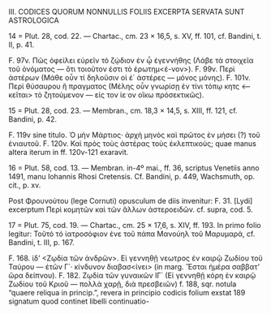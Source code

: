 III. CODICES QUORUM NONNULLIS FOLIIS EXCERPTA SERVATA SUNT ASTROLOGICA

14 = Plut. 28, cod. 22. — Chartac., cm. 23 × 16,5, s. XV, ff. 101, cf. Bandini, t. II, p. 41.

F. 97v. Πῶς ὀφείλει εὑρεῖν τὸ ζῴδιον ἐν ᾧ ἐγεννήθης (Λάβε τὰ στοιχεῖα τοῦ ὀνόματος — ὅτι τοιοῦτον ἐστι τὸ ἐρωτημ<έ-νον>).
F. 99v. Περὶ ἀστέρων (Μάθε οὖν τί δηλοῦσιν οἱ ἐ΄ ἀστέρες — μόνος μόνης).
F. 101v. Περὶ θύσαυρου <sic> ἢ πραγματος (Μέλης οὖν γνωρίσῃ ἐν τίνι τόπῳ κητς <— κεῖται> τὸ ζητούμενον — εἰς τον ἱεˑον οἴκω πρόσεκτικῶς).

15 = Plut. 28, cod. 23. — Membran., cm. 18,3 × 14,5, s. XIII, ff. 121, cf. Bandini, p. 42.

F. 119v sine titulo. Ὁ μὴν Μάρτιος· ἀρχὴ μηνὸς καὶ πρῶτος ἐν μήσει (?) τοῦ ἐνιαυτοῦ.
F. 120v. Καὶ πρὸς τοὺς ἀστέρας τοὺς ἐκλεπτικοὺς; quae manus altera iterum in ff. 120v-121 exaravit.

16 = Plut. 58, cod. 13. — Membran. in-4º mai., ff. 36, scriptus Venetiis anno 1491, manu Iohannis Rhosi Cretensis. Cf. Bandini, p. 449, Wachsmuth, op. cit., p. xv.

Post Φρουνούτου (lege Cornuti) opusculum de diis invenitur:
F. 31. [Lydi] excerptum Περὶ κομητῶν καὶ τῶν ἄλλων ἀστεροειδῶν. cf. supra, cod. 5.

17 = Plut. 75, cod. 19. — Chartac., cm. 25 × 17,6, s. XIV, ff. 193. In primo folio legitur: Τοῦτό τό ἰατροσόφιον ἐνε τοῦ πάπα Μανούηλ τοῦ Μαρυμαρά, cf. Bandini, t. III, p. 167.

F. 168. ἰδ’ <Ζῳδία τῶν ἀνδρῶν>. Εἰ γεννηθῇ νεωτρος ἐν καιρῷ Ζωδίου τοῦ Ταύρου — ἐτῶν Γ΄· κίνδυνον διαβασ<ίνει> (in marg. Ἔσται ἡμέρα σαββατ’ ὥρα δείπνου).
F. 182. Ζῳδία τῶν γυναικῶν ΙΓ΄ (Εἰ γεννηθῇ κόρη ἐν καιρῷ Ζωδίου τοῦ Κριοῦ — πολλὰ χαρῇ, διὰ πρεσβειῶν) f. 188, sqr. notula “quaere reliqua in princip.”, revera in principio codicis folium exstat 189 signatum quod continet libelli continuatio-